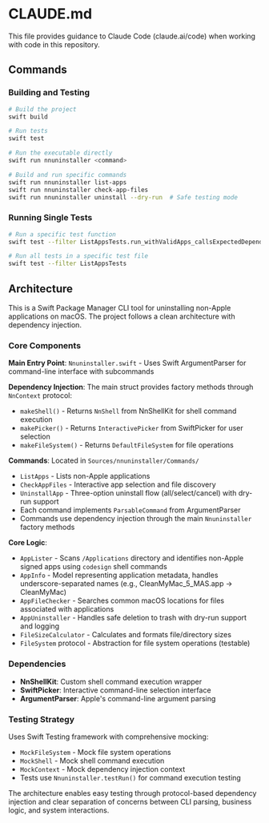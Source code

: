 # CLAUDE.md

This file provides guidance to Claude Code (claude.ai/code) when working with code in this repository.

## Commands

### Building and Testing
```bash
# Build the project
swift build

# Run tests
swift test

# Run the executable directly
swift run nnuninstaller <command>

# Build and run specific commands
swift run nnuninstaller list-apps
swift run nnuninstaller check-app-files
swift run nnuninstaller uninstall --dry-run  # Safe testing mode
```

### Running Single Tests
```bash
# Run a specific test function
swift test --filter ListAppsTests.run_withValidApps_callsExpectedDependencies

# Run all tests in a specific test file
swift test --filter ListAppsTests
```

## Architecture

This is a Swift Package Manager CLI tool for uninstalling non-Apple applications on macOS. The project follows a clean architecture with dependency injection.

### Core Components

**Main Entry Point**: `Nnuninstaller.swift` - Uses Swift ArgumentParser for command-line interface with subcommands

**Dependency Injection**: The main struct provides factory methods through `NnContext` protocol:
- `makeShell()` - Returns `NnShell` from NnShellKit for shell command execution
- `makePicker()` - Returns `InteractivePicker` from SwiftPicker for user selection
- `makeFileSystem()` - Returns `DefaultFileSystem` for file operations

**Commands**: Located in `Sources/nnuninstaller/Commands/`
- `ListApps` - Lists non-Apple applications
- `CheckAppFiles` - Interactive app selection and file discovery
- `UninstallApp` - Three-option uninstall flow (all/select/cancel) with dry-run support
- Each command implements `ParsableCommand` from ArgumentParser
- Commands use dependency injection through the main `Nnuninstaller` factory methods

**Core Logic**: 
- `AppLister` - Scans `/Applications` directory and identifies non-Apple signed apps using `codesign` shell commands
- `AppInfo` - Model representing application metadata, handles underscore-separated names (e.g., CleanMyMac_5_MAS.app → CleanMyMac)
- `AppFileChecker` - Searches common macOS locations for files associated with applications
- `AppUninstaller` - Handles safe deletion to trash with dry-run support and logging
- `FileSizeCalculator` - Calculates and formats file/directory sizes
- `FileSystem` protocol - Abstraction for file system operations (testable)

### Dependencies
- **NnShellKit**: Custom shell command execution wrapper
- **SwiftPicker**: Interactive command-line selection interface  
- **ArgumentParser**: Apple's command-line argument parsing

### Testing Strategy
Uses Swift Testing framework with comprehensive mocking:
- `MockFileSystem` - Mock file system operations
- `MockShell` - Mock shell command execution
- `MockContext` - Mock dependency injection context
- Tests use `Nnuninstaller.testRun()` for command execution testing

The architecture enables easy testing through protocol-based dependency injection and clear separation of concerns between CLI parsing, business logic, and system interactions.